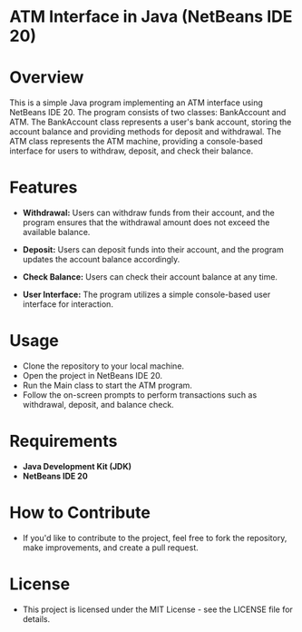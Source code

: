 # ATM Interface in Java (NetBeans IDE 20)
# Overview
This is a simple Java program implementing an ATM interface using NetBeans IDE 20. The program consists of two classes: BankAccount and ATM. The BankAccount class represents a user's bank account, storing the account balance and providing methods for deposit and withdrawal. The ATM class represents the ATM machine, providing a console-based interface for users to withdraw, deposit, and check their balance.

# Features
* **Withdrawal:** Users can withdraw funds from their account, and the program ensures that the withdrawal amount does not exceed the available balance.

* **Deposit:** Users can deposit funds into their account, and the program updates the account balance accordingly.

* **Check Balance:** Users can check their account balance at any time.

* **User Interface:** The program utilizes a simple console-based user interface for interaction.

# Usage
* Clone the repository to your local machine.
* Open the project in NetBeans IDE 20.
* Run the Main class to start the ATM program.
* Follow the on-screen prompts to perform transactions such as withdrawal, deposit, and balance check.

# Requirements
* **Java Development Kit (JDK)**
* **NetBeans IDE 20**

# How to Contribute
* If you'd like to contribute to the project, feel free to fork the repository, make improvements, and create a pull request.

# License
* This project is licensed under the MIT License - see the LICENSE file for details.
